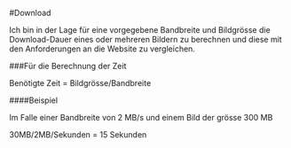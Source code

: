#Download 

Ich bin in der Lage für eine vorgegebene Bandbreite und Bildgrösse die Download-Dauer eines oder mehreren Bildern zu berechnen und diese mit den Anforderungen an die Website zu vergleichen.

###Für die Berechnung der Zeit

Benötigte Zeit = Bildgrösse/Bandbreite

####Beispiel

Im Falle einer Bandbreite von 2 MB/s und einem Bild der grösse 300 MB

30MB/2MB/Sekunden = 15 Sekunden
